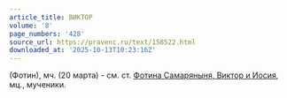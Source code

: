 ```yaml
---
article_title: ВИКТОР
volume: '8'
page_numbers: '428'
source_url: https://pravenc.ru/text/158522.html
downloaded_at: '2025-10-13T10:23:16Z'
---
```


(Фотин), мч. (20 марта) - см. ст. [Фотина Самаряныня, Виктор и Иосия](<https://pravenc.ru/text/Фотина Самаряныня  Виктор и Иосия.html>), мц., мученики.
